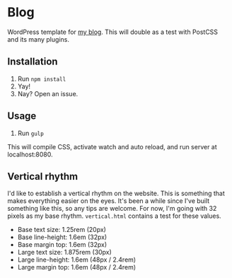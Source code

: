 # Blog
WordPress template for [my blog](http://www.michielbijl.nl/). This will double as a test with PostCSS and its many plugins.

## Installation

1. Run `npm install`
2. Yay!
3. Nay? Open an issue.

## Usage

1. Run `gulp`

This will compile CSS, activate watch and auto reload, and run server at localhost:8080.

## Vertical rhythm

I'd like to establish a vertical rhythm on the website. This is something that makes everything easier on the eyes. It's been a while since I've built something like this, so any tips are welcome. For now, I'm going with 32 pixels as my base rhythm. `vertical.html` contains a test for these values.

* Base text size: 1.25rem (20px)
* Base line-height: 1.6em (32px)
* Base margin top: 1.6em (32px)
* Large text size: 1.875rem (30px)
* Large line-height: 1.6em (48px / 2.4rem)
* Large margin top: 1.6em (48px / 2.4rem)
